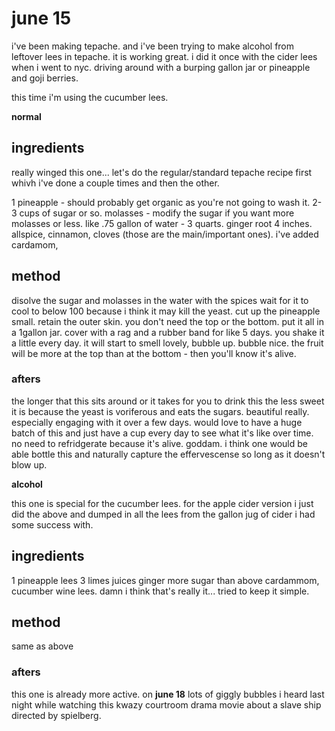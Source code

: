 # june 15

i've been making tepache. and i've been trying to make alcohol from leftover lees in tepache. it is working great. i did it once with the cider lees when i went to nyc. driving around with a burping gallon jar or pineapple and goji berries. 

this time i'm using the cucumber lees.

__normal__

## ingredients

really winged this one... let's do the regular/standard tepache recipe first whivh i've done a couple times and then the other.

1 pineapple - should probably get organic as you're not going to wash it.
2-3 cups of sugar or so.
molasses - modify the sugar if you want more molasses or less.
like .75 gallon of water - 3 quarts.
ginger root 4 inches.
allspice, cinnamon, cloves (those are the main/important ones). i've added cardamom, 


## method

disolve the sugar and molasses in the water with the spices
wait for it to cool to below 100 because i think it may kill the yeast.
cut up the pineapple small. retain the outer skin. you don't need the top or the bottom.
put it all in a 1gallon jar. cover with a rag and a rubber band for like 5 days. you shake it a little every day. it will start to smell lovely, bubble up. bubble nice. the fruit will be more at the top than at the bottom - then you'll know it's alive.

### afters
the longer that this sits around or it takes for you to drink this the less sweet it is because the yeast is voriferous and eats the sugars. beautiful really. especially engaging with it over a few days. would love to have a huge batch of this and just have a cup every day to see what it's like over time. no need to refridgerate because it's alive. goddam. 
i think one would be able bottle this and naturally capture the effervescense so long as it doesn't blow up.


__alcohol__

this one is special for the cucumber lees. for the apple cider version i just did the above and dumped in all the lees from the gallon jug of cider i had some success with.

## ingredients
1 pineapple
lees
3 limes juices
ginger
more sugar than above
cardammom, 
cucumber wine lees. 
damn i think that's really it... tried to keep it simple. 

## method
same as above

### afters
this one is already more active. on __june 18__ lots of giggly bubbles i heard last night while watching this kwazy courtroom drama movie about a slave ship directed by spielberg. 